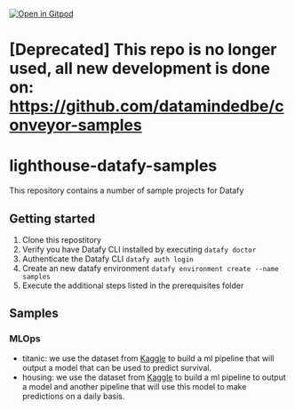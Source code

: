 
[![Open in Gitpod](https://gitpod.io/button/open-in-gitpod.svg)](https://gitpod.io/#https://github.com/datamindedbe/lighthouse-datafy-samples)

# [Deprecated] This repo is no longer used, all new development is done on: https://github.com/datamindedbe/conveyor-samples

# lighthouse-datafy-samples
This repository contains a number of sample projects for Datafy 

## Getting started

1. Clone this repostitory
1. Verify you have Datafy CLI installed by executing `datafy doctor`
1. Authenticate the Datafy CLI `datafy auth login`
1. Create an new datafy environment `datafy environment create --name samples`
1. Execute the additional steps listed in the prerequisites folder

## Samples

### MLOps

- titanic: we use the dataset from [Kaggle](https://www.kaggle.com/c/titanic) to build a ml pipeline that will output a model that can be used to predict survival.
- housing: we use the dataset from [Kaggle](https://www.kaggle.com/c/house-prices-advanced-regression-techniques) to build a ml pipeline to output a model and another pipeline that will use this model to make predictions on a daily basis.

